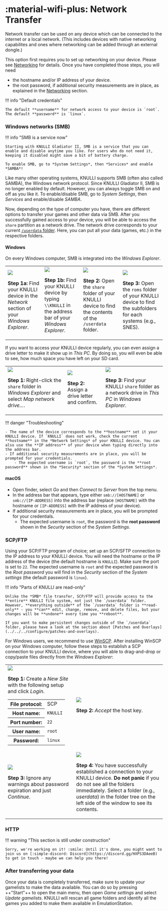 # :material-wifi-plus: Network Transfer

Network transfer can be used on any device which can be connected to the internet or a local network. (This includes devices with native networking capabilites and ones where networking can be added through an external dongle.)

This option first requires you to set up networking on your device.  Please see [Networking](../../../configure/networking) for details. Once you have completed those steps, you will need

* the hostname and/or IP address of your device.
* the root password, if additional security measurements are in place, as explained in the [Networking](../../../configure/networking) section.

!!! info "Default credentials"

    The default **username** for network access to your device is `root`. The default **password** is `linux`.

### Windows networks (SMB)

!!! info "SMB is a service now"

    Starting with KNULLI Gladiator II, SMB is a service that you can enable and disable anytime you like. For users who do not need it, keeping it disabled might save a bit of battery charge.

    To enable SMB, go to *System Settings*, then *Services* and enable *SAMBA*!

Like many other operating systems, KNULLI supports SMB (often also called SAMBA), the Windows network protocol. Since KNULLI Gladiator II, SMB is no longer enabled by default. However, you can always toggle SMB on and off as you like it. To enable/disable SMB, go to *System Settings*, then *Services* and enable/disable *SAMBA*.

Now, depending on the type of computer you have, there are different options to transfer your games and other data via SMB. After you successfully gained access to your device, you will be able to access the `share` partition as a network drive. The network drive corresponds to your current [`/userdata` folder](../game-storage). Here, you can put all your data (games, etc.) in the respective folders.

#### Windows

On every Windows computer, SMB is integrated into the *Windows Explorer*.

<table>
	<tr>
		<td>
			<img src="/_inc/images/play/add-games/001a-smb-find-in-network-section.png">
			<p><strong>Step 1a: </strong>Find your KNULLI device in the <em>Network</em> section of your <em>Windows Explorer</em>.</p>
		</td>
		<td>
			<img src="/_inc/images/play/add-games/001b-smb-find-by-hostname.png">
	    	<p><strong>Step 1b: </strong>Find your KNULLI device by typing <code>\\KNULLI</code> in the address bar of your <em>Windows Explorer</em>.</p>
		</td>
		<td>
			<img src="/_inc/images/play/add-games/002-smb-open-share-folder.png">
			<p><strong>Step 2: </strong>Open the <code>share</code> folder of your KNULLI device to find the contents of the <code>/userdata</code> folder.</p>
		</td>
		<td>
			<img src="/_inc/images/play/add-games/003-smb-find-system-in-roms-folder.png">
			<p><strong>Step 3: </strong>Open the <code>roms</code> folder of your KNULLI device to find the subfolders for each systems (e.g., SNES).</p>
		</td>
	</tr>
</table>

If you want to access your KNULLI device regularly, you can even assign a drive letter to make it show up in *This PC*. By doing so, you will even be able to see, how much space you have left on your SD card.

<table>
	<tr>
		<td>
			<img src="/_inc/images/play/add-games/004-smb-map-network-drive.png">
			<p><strong>Step 1: </strong>Right-click the <code>share</code> folder in <em>Windows Explorer</em> and select <em>Map network drive...</em>.</p>
		</td>
		<td>
			<img src="/_inc/images/play/add-games/005-smb-map-network-drive.png">
	    	<p><strong>Step 2: </strong>Assign a drive letter and confirm.</p>
		</td>
		<td>
			<img src="/_inc/images/play/add-games/006-smb-map-network-drive.png">
			<p><strong>Step 3: </strong>Find your KNULLI <code>share</code> folder as a network drive in <em>This PC</em> in <em>Windows Explorer</em>.</p>
		</td>
	</tr>
</table>

!!! danger "Troubleshooting"

    - The name of the device corresponds to the **hostname** set it your KNULLI device. If `KNULLI` does not work, check the current **hostname** in the *Network Settings* of your KNULLI device. You can also use the **IP address** of your device when typing directly into the address bar.
    - If additional security measurements are in place, you will be prompted for your credentials.
        - The expected username is `root`, the password is the **root password** shown in the *Security* section of the *System Settings*.
    
#### macOS

- Open finder, select *Go* and then *Connect to Server* from the top menu.
- In the address bar that appears, type either `smb://[HOSTNAME]` or `smb://[IP-ADDRESS]` into the address bar (replace `[HOSTNAME]` with the hostname or `[IP-ADDRESS]` with the IP address of your device).
- If additional security measurements are in place, you will be prompted for your credentials.
    - The expected username is `root`, the password is the **root password** shown in the *Security* section of the *System Settings*.

### SCP/FTP

Using your SCP/FTP program of choice; set up an SCP/SFTP connection to the IP address to your KNULLI device. You will need the hostname or the IP address of the device (the default hostname is `KNULLI`). Make sure the port is set to `22`. The expected username is `root` and the expected password is the *Root password* you will find in the *Security* section of the *System settings* (the default password is `linux`).

!!! info "Parts of KNULLI are read-only"

    Unlike the *SMB* file transfer, SCP/FTP will provide access to the **entire** KNULLI file system, not just the `/userdata` folder. However, **everything outside** of the `/userdata` folder is **read-only** - you **can** edit, change, remove, and delete files, but your changes will be **undone** every time you **reboot**.
    
    If you want to make persistent changes outside of the `/userdata` folder, please have a look at the section about [Patches and Overlays](../../../configure/patches-and-overlays).

For Windows users, we recommend to use [WinSCP](https://winscp.net). After installing WinSCP on your Windows computer, follow these steps to establish a SCP connection to your KNULLI device, where you will able to drag-and-drop or copy/paste files directly from the *Windows Explorer*:

<table>
	<tr>
		<td>
			<img src="/_inc/images/play/add-games/add-games-scp-001.png">
			<p><strong>Step 1: </strong>Create a <em>New Site</em> with the following setup and click <em>Login</em>.<p>
			<table>
				<tr>
					<th>File protocol:</th>
					<td>SCP</td>
				</tr>
				<tr>
					<th>Host name:</th>
					<td><code>KNULLI</code></td>
				</tr>
				<tr>
					<th>Port number:</th>
					<td><code>22</code></td>
				</tr>
				<tr>
					<th>User name:</th>
					<td><code>root</code></td>
				</tr>
				<tr>
					<th>Password:</th>
					<td><code>linux</code></td>
				</tr>
			</table>
		</td>
		<td>
			<img src="/_inc/images/play/add-games/add-games-scp-002.png">
	    	<p><strong>Step 2: </strong><em>Accept</em> the host key.</p>
		</td>
	</tr>
	<tr>
		<td>
			<img src="/_inc/images/play/add-games/add-games-scp-003.png">
			<p><strong>Step 3: </strong>Ignore any warnings about password expiration and just <em>Continue</em>.</p>
		</td>
		<td>
			<img src="/_inc/images/play/add-games/add-games-scp-004.png">
			<p><strong>Step 4: </strong>You have successfully established a connection to your KNULLI device. <strong>Do not panic</strong> if you do not see all the folders immediately. Select a folder (e.g., <em>userdata</em>) in the folder tree on the left side of the window to see its contents.</p>
		</td>
	</tr>
</table>

### HTTP

!!! warning "This section is still under construction"

	Sorry, we're working on it! :smile: Until it's done, you might want to join us on [:simple-discord: Discord](https://discord.gg/HXPS3DAeeB) to get in touch - maybe we can help you there!

### After transferring your data

Once your data is completely transferred, make sure to update your gamelists to make the data available. You can do so by pressing ++"Start"++ to open the main menu, then open *Game settings* and select *Update gamelists*. KNULLI will rescan all game folders and identify all the games you added to make them available in EmulationStation.
